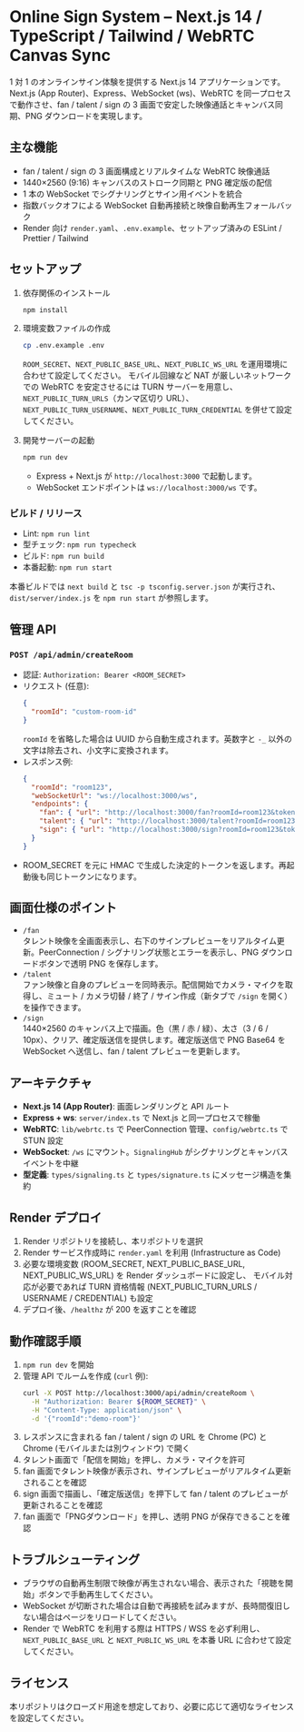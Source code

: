 # Online Sign System – Next.js 14 / TypeScript / Tailwind / WebRTC Canvas Sync

1 対 1 のオンラインサイン体験を提供する Next.js 14 アプリケーションです。Next.js (App Router)、Express、WebSocket (ws)、WebRTC を同一プロセスで動作させ、fan / talent / sign の 3 画面で安定した映像通話とキャンバス同期、PNG ダウンロードを実現します。

## 主な機能
- fan / talent / sign の 3 画面構成とリアルタイムな WebRTC 映像通話
- 1440×2560 (9:16) キャンバスのストローク同期と PNG 確定版の配信
- 1 本の WebSocket でシグナリングとサイン用イベントを統合
- 指数バックオフによる WebSocket 自動再接続と映像自動再生フォールバック
- Render 向け `render.yaml`、`.env.example`、セットアップ済みの ESLint / Prettier / Tailwind

## セットアップ
1. 依存関係のインストール
   ```bash
   npm install
   ```
2. 環境変数ファイルの作成
   ```bash
   cp .env.example .env
   ```
   `ROOM_SECRET`、`NEXT_PUBLIC_BASE_URL`、`NEXT_PUBLIC_WS_URL` を運用環境に合わせて設定してください。
   モバイル回線など NAT が厳しいネットワークでの WebRTC を安定させるには TURN サーバーを用意し、
   `NEXT_PUBLIC_TURN_URLS`（カンマ区切り URL）、`NEXT_PUBLIC_TURN_USERNAME`、`NEXT_PUBLIC_TURN_CREDENTIAL`
   を併せて設定してください。

3. 開発サーバーの起動
   ```bash
   npm run dev
   ```
   - Express + Next.js が `http://localhost:3000` で起動します。
   - WebSocket エンドポイントは `ws://localhost:3000/ws` です。

### ビルド / リリース
- Lint: `npm run lint`
- 型チェック: `npm run typecheck`
- ビルド: `npm run build`
- 本番起動: `npm run start`

本番ビルドでは `next build` と `tsc -p tsconfig.server.json` が実行され、`dist/server/index.js` を `npm run start` が参照します。

## 管理 API
### `POST /api/admin/createRoom`
- 認証: `Authorization: Bearer <ROOM_SECRET>`
- リクエスト (任意):
  ```json
  {
    "roomId": "custom-room-id"
  }
  ```
  `roomId` を省略した場合は UUID から自動生成されます。英数字と `-_` 以外の文字は除去され、小文字に変換されます。
- レスポンス例:
  ```json
  {
    "roomId": "room123",
    "webSocketUrl": "ws://localhost:3000/ws",
    "endpoints": {
      "fan": { "url": "http://localhost:3000/fan?roomId=room123&token=...", "token": "..." },
      "talent": { "url": "http://localhost:3000/talent?roomId=room123&token=...", "token": "..." },
      "sign": { "url": "http://localhost:3000/sign?roomId=room123&token=...", "token": "..." }
    }
  }
  ```
- ROOM_SECRET を元に HMAC で生成した決定的トークンを返します。再起動後も同じトークンになります。

## 画面仕様のポイント
- `/fan`  
  タレント映像を全画面表示し、右下のサインプレビューをリアルタイム更新。PeerConnection / シグナリング状態とエラーを表示し、PNG ダウンロードボタンで透明 PNG を保存します。
- `/talent`  
  ファン映像と自身のプレビューを同時表示。配信開始でカメラ・マイクを取得し、ミュート / カメラ切替 / 終了 / サイン作成（新タブで `/sign` を開く）を操作できます。
- `/sign`  
  1440×2560 のキャンバス上で描画。色（黒 / 赤 / 緑）、太さ（3 / 6 / 10px）、クリア、確定版送信を提供します。確定版送信で PNG Base64 を WebSocket へ送信し、fan / talent プレビューを更新します。

## アーキテクチャ
- **Next.js 14 (App Router)**: 画面レンダリングと API ルート
- **Express + ws**: `server/index.ts` で Next.js と同一プロセスで稼働
- **WebRTC**: `lib/webrtc.ts` で PeerConnection 管理、`config/webrtc.ts` で STUN 設定
- **WebSocket**: `/ws` にマウント。`SignalingHub` がシグナリングとキャンバスイベントを中継
- **型定義**: `types/signaling.ts` と `types/signature.ts` にメッセージ構造を集約

## Render デプロイ
1. Render リポジトリを接続し、本リポジトリを選択
2. Render サービス作成時に `render.yaml` を利用 (Infrastructure as Code)
3. 必要な環境変数 (ROOM_SECRET, NEXT_PUBLIC_BASE_URL, NEXT_PUBLIC_WS_URL) を Render ダッシュボードに設定し、
   モバイル対応が必要であれば TURN 資格情報 (NEXT_PUBLIC_TURN_URLS / USERNAME / CREDENTIAL) も設定
4. デプロイ後、`/healthz` が 200 を返すことを確認

## 動作確認手順
1. `npm run dev` を開始
2. 管理 API でルームを作成 (`curl` 例):
   ```bash
   curl -X POST http://localhost:3000/api/admin/createRoom \
     -H "Authorization: Bearer ${ROOM_SECRET}" \
     -H "Content-Type: application/json" \
     -d '{"roomId":"demo-room"}'
   ```
3. レスポンスに含まれる fan / talent / sign の URL を Chrome (PC) と Chrome (モバイルまたは別ウィンドウ) で開く
4. タレント画面で「配信を開始」を押し、カメラ・マイクを許可
5. fan 画面でタレント映像が表示され、サインプレビューがリアルタイム更新されることを確認
6. sign 画面で描画し、「確定版送信」を押下して fan / talent のプレビューが更新されることを確認
7. fan 画面で「PNGダウンロード」を押し、透明 PNG が保存できることを確認

## トラブルシューティング
- ブラウザの自動再生制限で映像が再生されない場合、表示された「視聴を開始」ボタンで手動再生してください。
- WebSocket が切断された場合は自動で再接続を試みますが、長時間復旧しない場合はページをリロードしてください。
- Render で WebRTC を利用する際は HTTPS / WSS を必ず利用し、`NEXT_PUBLIC_BASE_URL` と `NEXT_PUBLIC_WS_URL` を本番 URL に合わせて設定してください。

## ライセンス
本リポジトリはクローズド用途を想定しており、必要に応じて適切なライセンスを設定してください。
